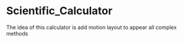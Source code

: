 # Scientific_Calculator
The idea of this calculator is add motion layout to appear all complex methods

